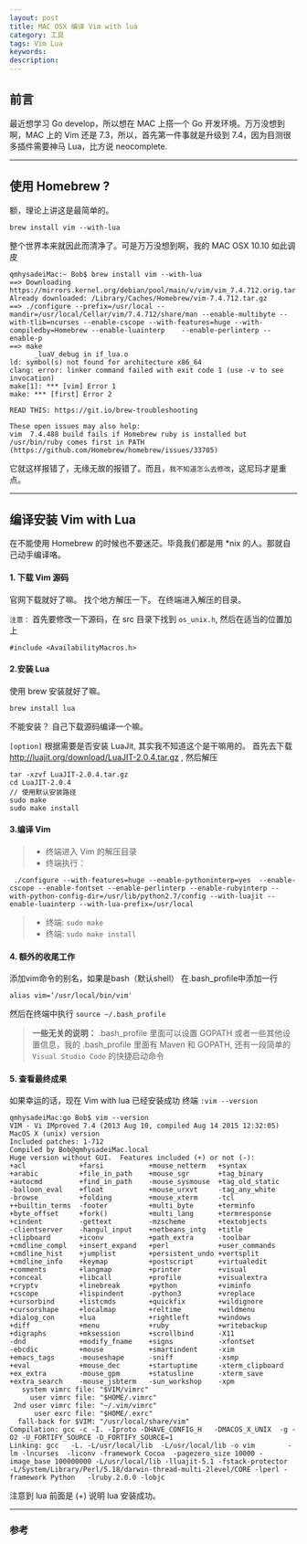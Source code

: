 ```yaml
---
layout: post
title: MAC OSX 编译 Vim with lua
category: 工具
tags: Vim Lua 
keywords:
description:
---
```


## 前言 
最近想学习 Go develop，所以想在 MAC 上搭一个 Go 开发环境。万万没想到啊，MAC 上的 Vim 还是 7.3，所以，首先第一件事就是升级到 7.4，因为目测很多插件需要神马 Lua，比方说 neocomplete.

---
## 使用 Homebrew ?
额，理论上讲这是最简单的。
```
brew install vim --with-lua
``` 
整个世界本来就因此而清净了。可是万万没想到啊，我的 MAC OSX 10.10 如此调皮
```
qmhysadeiMac:~ Bob$ brew install vim --with-lua
==> Downloading https://mirrors.kernel.org/debian/pool/main/v/vim/vim_7.4.712.orig.tar.gz
Already downloaded: /Library/Caches/Homebrew/vim-7.4.712.tar.gz
==> ./configure --prefix=/usr/local --mandir=/usr/local/Cellar/vim/7.4.712/share/man --enable-multibyte --with-tlib=ncurses --enable-cscope --with-features=huge --with-compiledby=Homebrew --enable-luainterp    --enable-perlinterp --enable-p
==> make
      _luaV_debug in if_lua.o
ld: symbol(s) not found for architecture x86_64
clang: error: linker command failed with exit code 1 (use -v to see invocation)
make[1]: *** [vim] Error 1
make: *** [first] Error 2

READ THIS: https://git.io/brew-troubleshooting

These open issues may also help:
vim  7.4.488 build fails if Homebrew ruby is installed but /usr/bin/ruby comes first in PATH (https://github.com/Homebrew/homebrew/issues/33705)
```
它就这样报错了，无缘无故的报错了。而且，`我不知道怎么去修改`，这尼玛才是重点。

---
## 编译安装 Vim with Lua
在不能使用 Homebrew 的时候也不要迷茫。毕竟我们都是用 *nix 的人。那就自己动手编译咯。

#### 1. 下载 Vim 源码
官网下载就好了嘛。
找个地方解压一下。
在终端进入解压的目录。

`注意：`
首先要修改一下源码，在 src 目录下找到 `os_unix.h`, 然后在适当的位置加上
```
#include <AvailabilityMacros.h>  
```
#### 2.安装 Lua
使用 brew 安装就好了嘛。
```
brew install lua
```

不能安装？ 自己下载源码编译一个嘛。

`[option]`
根据需要是否安装 LuaJit, 其实我不知道这个是干嘛用的。
首先去下载 http://luajit.org/download/LuaJIT-2.0.4.tar.gz , 然后解压
```
tar -xzvf LuaJIT-2.0.4.tar.gz
cd LuaJIT-2.0.4
// 使用默认安装路径
sudo make
sudo make install
```
#### 3.编译 Vim
> * 终端进入 Vim 的解压目录
> * 终端执行：
```
 ./configure --with-features=huge --enable-pythoninterp=yes  --enable-cscope --enable-fontset --enable-perlinterp --enable-rubyinterp --with-python-config-dir=/usr/lib/python2.7/config --with-luajit --enable-luainterp --with-lua-prefix=/usr/local  
```
> * 终端: `sudo make`
> * 终端: `sudo make install`

#### 4. 额外的收尾工作
添加vim命令的别名，如果是bash（默认shell）
在.bash_profile中添加一行
```
alias vim=‘/usr/local/bin/vim'
```
然后在终端中执行
`source ~/.bash_profile`

> **一些无关的说明：**
> .bash_profile 里面可以设置 GOPATH 或者一些其他设置信息，我的 .bash_profile 里面有 Maven 和 GOPATH,
> 还有一段简单的 `Visual Studio Code` 的快捷启动命令

#### 5. 查看最终成果
如果幸运的话，现在 Vim with lua 已经安装成功
终端 `:vim --version`
```
qmhysadeiMac:go Bob$ vim --version
VIM - Vi IMproved 7.4 (2013 Aug 10, compiled Aug 14 2015 12:32:05)
MacOS X (unix) version
Included patches: 1-712
Compiled by Bob@qmhysadeiMac.local
Huge version without GUI.  Features included (+) or not (-):
+acl             +farsi           +mouse_netterm   +syntax
+arabic          +file_in_path    +mouse_sgr       +tag_binary
+autocmd         +find_in_path    -mouse_sysmouse  +tag_old_static
-balloon_eval    +float           +mouse_urxvt     -tag_any_white
-browse          +folding         +mouse_xterm     -tcl
++builtin_terms  -footer          +multi_byte      +terminfo
+byte_offset     +fork()          +multi_lang      +termresponse
+cindent         -gettext         -mzscheme        +textobjects
-clientserver    -hangul_input    +netbeans_intg   +title
+clipboard       +iconv           +path_extra      -toolbar
+cmdline_compl   +insert_expand   +perl            +user_commands
+cmdline_hist    +jumplist        +persistent_undo +vertsplit
+cmdline_info    +keymap          +postscript      +virtualedit
+comments        +langmap         +printer         +visual
+conceal         +libcall         +profile         +visualextra
+cryptv          +linebreak       +python          +viminfo
+cscope          +lispindent      -python3         +vreplace
+cursorbind      +listcmds        +quickfix        +wildignore
+cursorshape     +localmap        +reltime         +wildmenu
+dialog_con      +lua             +rightleft       +windows
+diff            +menu            +ruby            +writebackup
+digraphs        +mksession       +scrollbind      -X11
-dnd             +modify_fname    +signs           -xfontset
-ebcdic          +mouse           +smartindent     -xim
+emacs_tags      -mouseshape      -sniff           -xsmp
+eval            +mouse_dec       +startuptime     -xterm_clipboard
+ex_extra        -mouse_gpm       +statusline      -xterm_save
+extra_search    -mouse_jsbterm   -sun_workshop    -xpm
   system vimrc file: "$VIM/vimrc"
     user vimrc file: "$HOME/.vimrc"
 2nd user vimrc file: "~/.vim/vimrc"
      user exrc file: "$HOME/.exrc"
  fall-back for $VIM: "/usr/local/share/vim"
Compilation: gcc -c -I. -Iproto -DHAVE_CONFIG_H   -DMACOS_X_UNIX  -g -O2 -U_FORTIFY_SOURCE -D_FORTIFY_SOURCE=1      
Linking: gcc   -L. -L/usr/local/lib  -L/usr/local/lib -o vim        -lm -lncurses  -liconv -framework Cocoa  -pagezero_size 10000 -image_base 100000000 -L/usr/local/lib -lluajit-5.1 -fstack-protector  -L/System/Library/Perl/5.18/darwin-thread-multi-2level/CORE -lperl -framework Python   -lruby.2.0.0 -lobjc   
```
注意到 lua 前面是 (+) 说明 lua 安装成功。

---
### 参考
[1]: http://blog.csdn.net/u011542994/article/details/39058779
[2]: http://wuxu92.github.io/z-compile-vim-with-lua-support-in-centos-7/
[3]: http://www.cnblogs.com/spch2008/p/4593370.html









